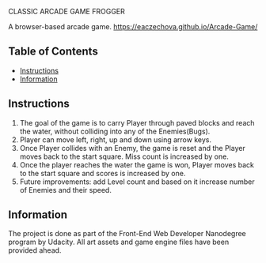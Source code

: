 CLASSIC ARCADE GAME FROGGER

A browser-based arcade game.
https://eaczechova.github.io/Arcade-Game/

## Table of Contents

* [Instructions](#instructions)
* [Information](#Information)

## Instructions

1. The goal of the game is to carry Player through paved blocks and reach the water, without colliding into any of the Enemies(Bugs).
2. Player can move left, right, up and down using arrow keys.
3. Once Player collides with an Enemy, the game is reset and the Player moves back to the start square. Miss count is increased by one.
4. Once the player reaches the water the game is won, Player moves back to the start square and scores is increased by one.
5. Future improvements: add Level count and based on it increase number of Enemies and their speed.

## Information

The project is done as part of the Front-End Web Developer Nanodegree program by Udacity. All art assets and game engine files have been provided ahead.
